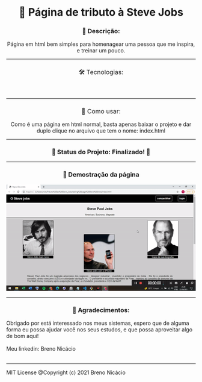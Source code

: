<h1 align="center">
    <div href="#">🔗 Página de tributo à Steve Jobs</div>
</h1>

<h3 align="center">🚀 Descrição:</h3>

<div align="center">
    Página em html bem simples para homenagear uma pessoa que me inspira, e treinar um pouco.
</div>

<hr>

<div>
	<h3 style="font-weight: normal;" align="center">🛠 Tecnologias:</h3>
</div>


<div align="center">
    <img style="margin: 10px;" src="https://img.shields.io/badge/HTML5-tecnology-yellow" alt="">
    <img style="margin: 10px;" src="https://img.shields.io/badge/CSS3-tecnology-orange" alt="">
</div>

<hr>

<h3 style="font-weight: normal;" align="center">🚀 Como usar:</h3>
<div align="center">
  Como é uma página em html normal, basta apenas baixar o projeto e dar duplo clique no arquivo
  que tem o nome: index.html

<hr>
	    
</div>
<h3 align="center"> 
	🚧  Status do Projeto:  Finalizado!  🚧
</h3>
<hr>

<h3 align="center"> 🚀 Demostração da página</h3>

<div align="center">
    <img  src="./lading page Steve Jobs/assets/gif/steve-jobs-readme.gif" width="auto" height="auto" alt="">
</div>
										     
<hr>
										     
<h3 align="center">🚀 Agradecimentos:</h3>
		  
<div>
Obrigado por está interessado nos meus sistemas, espero que de alguma forma eu possa
ajudar você nos seus estudos, e que possa aproveitar algo de bom aqui! <br><br>
Meu linkedin: Breno Nicácio <br><br>	   
</div>		  

	   
<hr>      


MIT License
@Copyright (c) 2021 Breno Nicácio

